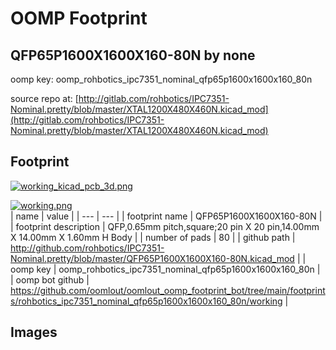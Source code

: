 # OOMP Footprint  
## QFP65P1600X1600X160-80N  by none  
  
oomp key: oomp_rohbotics_ipc7351_nominal_qfp65p1600x1600x160_80n  
  
source repo at: [http://gitlab.com/rohbotics/IPC7351-Nominal.pretty/blob/master/XTAL1200X480X460N.kicad_mod](http://gitlab.com/rohbotics/IPC7351-Nominal.pretty/blob/master/XTAL1200X480X460N.kicad_mod)  
## Footprint  
  
[![working_kicad_pcb_3d.png](working_kicad_pcb_3d_600.png)](working_kicad_pcb_3d.png)  
  
[![working.png](working_600.png)](working.png)  
| name | value | 
| --- | --- | 
| footprint name | QFP65P1600X1600X160-80N | 
| footprint description | QFP,0.65mm pitch,square;20 pin X 20 pin,14.00mm X 14.00mm X 1.60mm H Body | 
| number of pads | 80 | 
| github path | http://github.com/rohbotics/IPC7351-Nominal.pretty/blob/master/QFP65P1600X1600X160-80N.kicad_mod | 
| oomp key | oomp_rohbotics_ipc7351_nominal_qfp65p1600x1600x160_80n | 
| oomp bot github | https://github.com/oomlout/oomlout_oomp_footprint_bot/tree/main/footprints/rohbotics_ipc7351_nominal_qfp65p1600x1600x160_80n/working | 
## Images  
